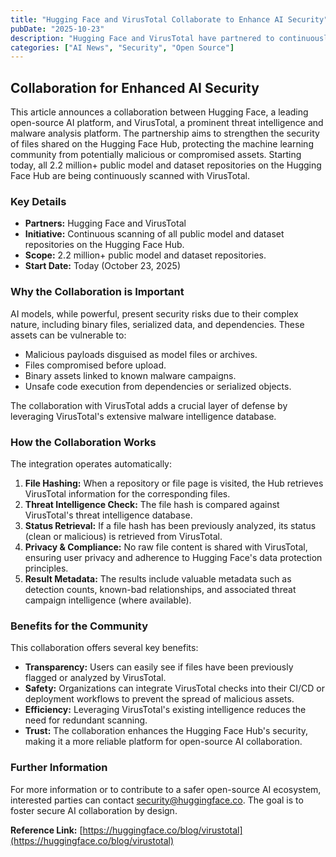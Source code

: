 ```yaml
---
title: "Hugging Face and VirusTotal Collaborate to Enhance AI Security"
pubDate: "2025-10-23"
description: "Hugging Face and VirusTotal have partnered to continuously scan the Hugging Face Hub's 2.2M+ public models and datasets for malware, bolstering security for the machine learning community."
categories: ["AI News", "Security", "Open Source"]
---
```


## Collaboration for Enhanced AI Security

This article announces a collaboration between Hugging Face, a leading open-source AI platform, and VirusTotal, a prominent threat intelligence and malware analysis platform. The partnership aims to strengthen the security of files shared on the Hugging Face Hub, protecting the machine learning community from potentially malicious or compromised assets.  Starting today, all 2.2 million+ public model and dataset repositories on the Hugging Face Hub are being continuously scanned with VirusTotal.

### Key Details

*   **Partners:** Hugging Face and VirusTotal
*   **Initiative:** Continuous scanning of all public model and dataset repositories on the Hugging Face Hub.
*   **Scope:** 2.2 million+ public model and dataset repositories.
*   **Start Date:** Today (October 23, 2025)

### Why the Collaboration is Important

AI models, while powerful, present security risks due to their complex nature, including binary files, serialized data, and dependencies.  These assets can be vulnerable to:

*   Malicious payloads disguised as model files or archives.
*   Files compromised before upload.
*   Binary assets linked to known malware campaigns.
*   Unsafe code execution from dependencies or serialized objects.

The collaboration with VirusTotal adds a crucial layer of defense by leveraging VirusTotal's extensive malware intelligence database.

### How the Collaboration Works

The integration operates automatically:

1.  **File Hashing:** When a repository or file page is visited, the Hub retrieves VirusTotal information for the corresponding files.
2.  **Threat Intelligence Check:** The file hash is compared against VirusTotal's threat intelligence database.
3.  **Status Retrieval:** If a file hash has been previously analyzed, its status (clean or malicious) is retrieved from VirusTotal.
4.  **Privacy & Compliance:** No raw file content is shared with VirusTotal, ensuring user privacy and adherence to Hugging Face's data protection principles.
5.  **Result Metadata:**  The results include valuable metadata such as detection counts, known-bad relationships, and associated threat campaign intelligence (where available).

### Benefits for the Community

This collaboration offers several key benefits:

*   **Transparency:** Users can easily see if files have been previously flagged or analyzed by VirusTotal.
*   **Safety:** Organizations can integrate VirusTotal checks into their CI/CD or deployment workflows to prevent the spread of malicious assets.
*   **Efficiency:**  Leveraging VirusTotal's existing intelligence reduces the need for redundant scanning.
*   **Trust:** The collaboration enhances the Hugging Face Hub's security, making it a more reliable platform for open-source AI collaboration.

### Further Information

For more information or to contribute to a safer open-source AI ecosystem, interested parties can contact security@huggingface.co.  The goal is to foster secure AI collaboration by design.

**Reference Link:** [https://huggingface.co/blog/virustotal](https://huggingface.co/blog/virustotal)